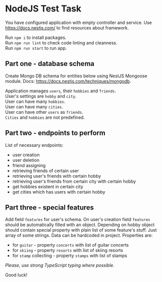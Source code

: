 # NodeJS Test Task
You have configured application with empty controller and service.
Use https://docs.nestjs.com/ to find resources about framework.

Run `npm i` to install packages.  
Run `npm run lint` to check code linting and cleanness.  
Run `npm run start` to run app.  

## Part one - database schema
Create Mongo DB schema for entities below using NestJS Mongoose module.
Docs: https://docs.nestjs.com/techniques/mongodb.

Application manages `users`, their `hobbies` and `friends`.  
User's settings are `hobby` and `city`.  
User can have many `hobbies`.  
User can have many `cities`.  
User can have other `users` as `friends`.  
`Cities` and `hobbies` are not predefined.

## Part two - endpoints to perform
List of necessary endpoints:
 - user creation
 - user deletion
 - friend assigning
 - retrieving friends of certain user
 - retrieving user's friends with certain hobby
 - retrieving user's friends from certain city with certain hobby
 - get hobbies existent in certain city
 - get cities which has users with certain hobby

## Part three - special features
Add field `features` for user's schema.
On user's creation field `features` should be automatically filled with an object.
Depending on hobby object should contain special property with plain list of some feature's stuff.
Just array of some strings. Data can be hardcoded in project.
Properties are:
 - for `guitar` - property `concerts` with list of guitar concerts
 - for `skiing` - property `resorts` with list of skiing resorts
 - for `stamp` collecting - property `stamps` with list of stamps

_Please, use strong TypeScript typing where possible._  

Good luck!
